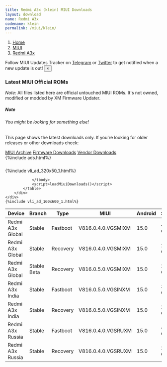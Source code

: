 ```yaml
---
title: Redmi A3x (klein) MIUI Downloads
layout: download
name: Redmi A3x
codename: klein
permalink: /miui/klein/
---
```

<nav aria-label="breadcrumb">
    <ol class="breadcrumb">
        <li class="breadcrumb-item"><a href="/">Home</a></li>
        <li class="breadcrumb-item"><a href="/miui/">MIUI</a></li>
        <li class="breadcrumb-item active" aria-current="page"><a href="/miui/klein/">Redmi A3x</a></li>
    </ol>
</nav>
<div class="alert alert-primary alert-dismissible fade show" role="alert">
    Follow MIUI Updates Tracker on <a href="https://t.me/MIUIUpdatesTracker" class="alert-link">Telegram</a>
     or <a href="https://twitter.com/MiFwUpdater" class="alert-link">Twitter</a> to get notified when a new update is out!
    <button type="button" class="close" data-dismiss="alert" aria-label="Close">
        <span aria-hidden="true">&times;</span>
    </button>
</div>

### Latest MIUI Official ROMs
*Note*: All files listed here are official untouched MIUI ROMs. It's not owned, modified or modded by XM Firmware Updater.
<div class="card">
  <div class="card-body">
    <h5 class="card-title">Note</h5>
    <h6 class="card-subtitle mb-2 text-muted">You might be looking for something else!</h6>
    <p class="card-text">This page shows the latest downloads only.
     If you're looking for older releases or other downloads check:</p>
    <a href="/archive/miui/klein/" class="card-link">MIUI Archive</a>
    <a href="/firmware/klein/" class="card-link">Firmware Downloads</a>
    <a href="/vendor/klein/" class="card-link">Vendor Downloads</a>
  </div>
</div>
{%include ads.html%}
<div class="row justify-content-center">
    <div class="col-10">
        <div class="table-responsive-md" style="margin-top: 25px;">
            {%include vli_ad_320x50_1.html%}
            <table id="miui" class="display dt-responsive nowrap compact table table-striped table-hover table-sm">
                <thead class="thead-dark">
                    <tr>
                        <th data-ref="device">Device</th>
                        <th data-ref="branch">Branch</th>
                        <th data-ref="type">Type</th>
                        <th data-ref="miui">MIUI</th>
                        <th data-ref="android">Android</th>
                        <th data-ref="size">Size</th>
                        <th data-ref="size">Date</th>
                        <th data-ref="link">Link</th>
                    </tr>
                </thead>
                <tbody>
                <tr><td>Redmi A3x Global</td><td>Stable</td><td>Fastboot</td><td>V816.0.4.0.VGSMIXM</td><td>15.0</td><td>4.9 GB</td><td>2025-04-14</td><td><a href="/miui/klein/stable/V816.0.4.0.VGSMIXM/">Download</a></td></tr>
<tr><td>Redmi A3x Global</td><td>Stable</td><td>Recovery</td><td>V816.0.4.0.VGSMIXM</td><td>15.0</td><td>2.9 GB</td><td>2025-04-22</td><td><a href="/miui/klein/stable/V816.0.4.0.VGSMIXM/">Download</a></td></tr>
<tr><td>Redmi A3x Global</td><td>Stable Beta</td><td>Recovery</td><td>V816.0.5.0.VGSMIXM</td><td>15.0</td><td>2.9 GB</td><td>2025-06-27</td><td><a href="/miui/klein/stable beta/V816.0.5.0.VGSMIXM/">Download</a></td></tr>
<tr><td>Redmi A3x India</td><td>Stable</td><td>Fastboot</td><td>V816.0.5.0.VGSINXM</td><td>15.0</td><td>3.7 GB</td><td>2025-05-08</td><td><a href="/miui/klein/stable/V816.0.5.0.VGSINXM/">Download</a></td></tr>
<tr><td>Redmi A3x India</td><td>Stable</td><td>Recovery</td><td>V816.0.5.0.VGSINXM</td><td>15.0</td><td>2.8 GB</td><td>2025-05-14</td><td><a href="/miui/klein/stable/V816.0.5.0.VGSINXM/">Download</a></td></tr>
<tr><td>Redmi A3x Russia</td><td>Stable</td><td>Fastboot</td><td>V816.0.4.0.VGSRUXM</td><td>15.0</td><td>4.4 GB</td><td>2025-05-23</td><td><a href="/miui/klein/stable/V816.0.4.0.VGSRUXM/">Download</a></td></tr>
<tr><td>Redmi A3x Russia</td><td>Stable</td><td>Recovery</td><td>V816.0.4.0.VGSRUXM</td><td>15.0</td><td>2.8 GB</td><td>2025-06-05</td><td><a href="/miui/klein/stable/V816.0.4.0.VGSRUXM/">Download</a></td></tr>

                </tbody>
                <script>loadMiuiDownloads()</script>
            </table>
        </div>
    </div>
    {%include vli_ad_160x600_1.html%}
</div>
